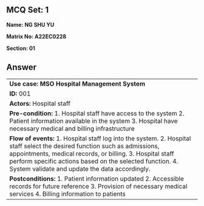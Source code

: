 ## MCQ Set: 1

**Name: NG SHU YU**

**Matrix No: A22EC0228**

**Section: 01**

## Answer

<table>
    <tr>
        <td>
            <b>Use case: MSO Hospital Management System</b>
        </td>
    </tr>
    <tr>
        <td>
            <b>ID:</b> 001
        </td>
    </tr>
    <tr>
        <td>
            <b>Actors: </b>
            Hospital staff
        </td>
    </tr>
    <tr>
        <td>
            <b>Pre-condition: </b>
            1. Hospital staff have access to the system
            2. Patient information available in the system
            3. Hospital have necessary medical and billing infrastructure
        </td>
    </tr>
    <tr>
        <td>
            <b>Flow of events: </b>
            1. Hospital staff log into the system.
            2. Hospital staff select the desired function such as admissions, appointments, medical records, or billing.
            3. Hospital staff perform specific actions based on the selected function.
            4. System validate and update the data accordingly.
        </td>
    </tr>
    <tr>
        <td>
            <b>Postconditions: </b>
            1. Patient information updated
            2. Accessible records for future reference
            3. Provision of necessary medical services
            4. Billing information to patients
        </td>
    </tr>
</table>
